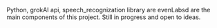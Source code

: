 Python, grokAI api, speech_recognization library are evenLabsd are the main components of this project. Still in progress and open to ideas.

